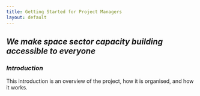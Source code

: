 ```yaml
---
title: Getting Started for Project Managers
layout: default
---
```


## *We make space sector capacity building accessible to everyone*


### *Introduction*

This introduction is an overview of the project, how it is organised, and how it works.
